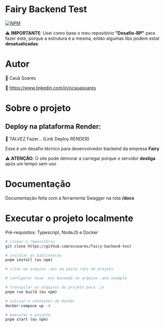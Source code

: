 # **Fairy Backend Test**

[![NPM](https://img.shields.io/npm/l/react)](https://github.com/neliocursos/exemplo-readme/blob/main/LICENSE)

⚠️ **IMPORTANTE**: Usei como base o meu repositório **"Desafio-BP"** para fazer este, porque a estrutura é a mesma, então algumas libs podem estar **desatualizadas**. 

# Autor

👤 Cauã Soares

💼 https://www.linkedin.com/in/ocauasoares

# Sobre o projeto

## Deploy na plataforma Render:

🚀 TALVEZ Fazer... (Link Deploy RENDER) <br>

Esse é um desafio técnico para desenvolvedor backend da empresa **Fairy**

⚠️ **ATENÇÃO**: O site pode demorar a carregar porque o servidor **desliga** após um tempo sem uso

# Documentação

Documentação feita com a ferramenta Swagger na rota **/docs**

# Executar o projeto localmente

Pré-requisitos: Typescript, NodeJS e Docker

```bash
# clonar o repositório
git clone https://github.com/ocsoares/fairy-backend-test

# instalar as bibliotecas
pnpm install (ou npm)

# criar um arquivo .env na pasta raíz do projeto

# configurar esse .env baseado no arquivo .env.example

# transpilar os arquivos do projeto para .js
pnpm run build (ou npm)

# iniciar o container do docker
docker-compose up -d

# executar o projeto
pnpm start (ou npm)
```
